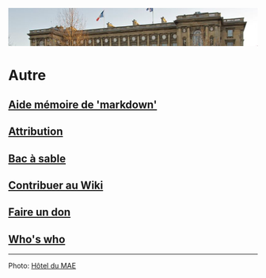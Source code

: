![image-mise-en-avant](../_aux/MAE_Commons.png)

# Autre

## [Aide mémoire de 'markdown'](aidemem.md)
## [Attribution](attrib.md)
## [Bac à sable](bac-a-sable.md)
## [Contribuer au Wiki](contrib.md)
## [Faire un don](don.md)
## [Who's who](whoswho.md)

---
Photo: [Hôtel du MAE](attrib.md#HotelMAE)
